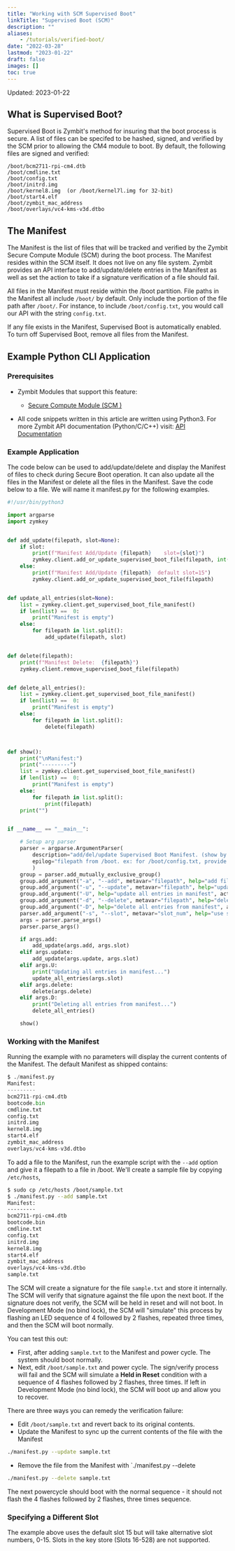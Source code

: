 ```yaml
---
title: "Working with SCM Supervised Boot"
linkTitle: "Supervised Boot (SCM)"
description: ""
aliases:
    - /tutorials/verified-boot/
date: "2022-03-28"
lastmod: "2023-01-22"
draft: false
images: []
toc: true
---
```

Updated: 2023-01-22

## What is Supervised Boot?

Supervised Boot is Zymbit's method for insuring that the boot process is secure. A list of files can be specifed to be hashed, signed, and verified by the SCM prior to allowing the CM4 module to boot. By default, the following files are signed and verified:

```
/boot/bcm2711-rpi-cm4.dtb
/boot/cmdline.txt
/boot/config.txt
/boot/initrd.img
/boot/kernel8.img  (or /boot/kernel7l.img for 32-bit)
/boot/start4.elf
/boot/zymbit_mac_address
/boot/overlays/vc4-kms-v3d.dtbo
```

## The Manifest

The Manifest is the list of files that will be tracked and verified by the Zymbit Secure Compute Module (SCM) during the boot process. The Manifest resides within the SCM itself. It does not live on any file system. Zymbit provides an API interface to add/update/delete entries in the Manifest as well as set the action to take if a signature verification of a file should fail.

All files in the Manifest must reside within the /boot partition. File paths in the Manifest all include `/boot/` by default. Only include the portion of the file path after `/boot/`. For instance, to include `/boot/config.txt`, you would call our API with the string `config.txt`.

If any file exists in the Manifest, Supervised Boot is automatically enabled. To turn off Supervised Boot, remove all files from the Manifest.

## Example Python CLI Application


### Prerequisites

* Zymbit Modules that support this feature:
    * [Secure Compute Module (SCM )](https://www.zymbit.com/secure-compute-node/)

* All code snippets written in this article are written using Python3. For more Zymbit API documentation (Python/C/C++) visit: [API Documentation](../../api)

### Example Application

The code below can be used to add/update/delete and display the Manifest of files to check during Secure Boot operation. It can also update all the files in the Manifest or delete all the files in the Manifest. Save the code below to a file. We will name it manifest.py for the following examples.

```python
#!/usr/bin/python3

import argparse
import zymkey


def add_update(filepath, slot=None):
    if slot:
        print(f"Manifest Add/Update {filepath}    slot={slot}")
        zymkey.client.add_or_update_supervised_boot_file(filepath, int(slot))
    else:
        print(f"Manifest Add/Update {filepath}  default slot=15")
        zymkey.client.add_or_update_supervised_boot_file(filepath)


def update_all_entries(slot=None):
    list = zymkey.client.get_supervised_boot_file_manifest()
    if len(list) ==  0:
        print("Manifest is empty")
    else:
        for filepath in list.split():
            add_update(filepath, slot)


def delete(filepath):
    print(f"Manifest Delete:  {filepath}")
    zymkey.client.remove_supervised_boot_file(filepath)


def delete_all_entries():
    list = zymkey.client.get_supervised_boot_file_manifest()
    if len(list) ==  0:
        print("Manifest is empty")
    else:
        for filepath in list.split():
            delete(filepath)



def show():
    print("\nManifest:")
    print("---------")
    list = zymkey.client.get_supervised_boot_file_manifest()
    if len(list) ==  0:
        print("Manifest is empty")
    else:
        for filepath in list.split():
            print(filepath)
    print("")


if __name__ == "__main__":

    # Setup arg parser
    parser = argparse.ArgumentParser(
        description="add/del/update Supervised Boot Manifest. (show by default)",
        epilog="filepath from /boot. ex: for /boot/config.txt, provide config.txt."
        )
    group = parser.add_mutually_exclusive_group()
    group.add_argument("-a", "--add", metavar="filepath", help="add filepath to manifest", action="store", required=False)
    group.add_argument("-u", "--update", metavar="filepath", help="update filepath in manifest", action="store", required=False)
    group.add_argument("-U", help="update all entries in manifest", action="store_true", required=False)
    group.add_argument("-d", "--delete", metavar="filepath", help="delete filepath from manifest", action="store", required=False)
    group.add_argument("-D", help="delete all entries from manifest", action="store_true", required=False)
    parser.add_argument("-s", "--slot", metavar="slot_num", help="use slot for add/delete (default=15)", action="store", required=False)
    args = parser.parse_args()
    parser.parse_args()

    if args.add:
        add_update(args.add, args.slot)
    elif args.update:
        add_update(args.update, args.slot)
    elif args.U:
        print("Updating all entries in manifest...")
        update_all_entries(args.slot)
    elif args.delete:
        delete(args.delete)
    elif args.D:
        print("Deleting all entries from manifest...")
        delete_all_entries()

    show()

```

### Working with the Manifest

Running the example with no parameters will display the current contents of the Manifest. The default Manifest as shipped contains:

```python
$ ./manifest.py
Manifest:
---------
bcm2711-rpi-cm4.dtb
bootcode.bin
cmdline.txt
config.txt
initrd.img
kernel8.img
start4.elf
zymbit_mac_address
overlays/vc4-kms-v3d.dtbo
```

To add a file to the Manifest, run the example script with the `--add` option and give it a filepath to a file in /boot. We'll create a sample file by copying `/etc/hosts`,

```bash
$ sudo cp /etc/hosts /boot/sample.txt
$ ./manifest.py --add sample.txt
Manifest:
---------
bcm2711-rpi-cm4.dtb
bootcode.bin
cmdline.txt
config.txt
initrd.img
kernel8.img
start4.elf
zymbit_mac_address
overlays/vc4-kms-v3d.dtbo
sample.txt
```

The SCM will create a signature for the file `sample.txt` and store it internally. The SCM will verify that signature against the file upon the next boot. If the signature does not verify, the SCM will be held in reset and will not boot. In Development Mode (no bind lock), the SCM will "simulate" this process by flashing an LED sequence of 4 followed by 2 flashes, repeated three times, and then the SCM will boot normally.

You can test this out:

 * First, after adding `sample.txt` to the Manifest and power cycle. The system should boot normally.
 * Next, edit `/boot/sample.txt` and power cycle. The sign/verify process will fail and the SCM will simulate a __Held in Reset__ condition with a sequence of 4 flashes followed by 2 flashes, three times. If left in Development Mode (no bind lock), the SCM will boot up and allow you to recover.

There are three ways you can remedy the verification failure:

 * Edit `/boot/sample.txt` and revert back to its original contents.
 * Update the Manifest to sync up the current contents of the file with the Manifest
```bash
./manifest.py --update sample.txt
```

 * Remove the file from the Manifest with `./manifest.py --delete
```bash
./manifest.py --delete sample.txt
```

The next powercycle should boot with the normal sequence - it should not flash the 4 flashes followed by 2 flashes, three times sequence.

### Specifying a Different Slot

The example above uses the default slot 15 but will take alternative slot numbers, 0-15. Slots in the key store (Slots 16-528) are not supported.



